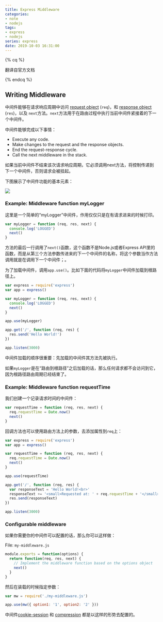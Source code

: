 ```yaml
---
title: Express Middleware
categories:
- note
- nodejs
tags:
- express
- nodejs
series: express
date: 2019-10-03 16:31:00
---
```




{% cq %}

翻译自官方文档

{% endcq %}

## Writing Middleware

中间件能够在请求响应周期中访问 [request object](http://www.expressjs.com.cn/en/4x/api.html#req) (`req`)，和 [response object](http://www.expressjs.com.cn/en/4x/api.html#res) (`res`)，以及 `next`方法。`next`方法用于在路由过程中执行当前中间件紧接着的下一个中间件。

中间件能够完成以下事情：

- Execute any code.
- Make changes to the request and the response objects.
- End the request-response cycle.
- Call the next middleware in the stack.

如果当前中间件不结束该次请求响应周期，它必须调用next方法，将控制传递到下一个中间件，否则请求会被挂起。

下图展示了中间件功能的基本元素：

![](https://image.youyinnn.top/20191003170602.png)

### Example:  Middleware function myLogger

这里是一个简单的“myLogger”中间件，作用仅仅只是在有请求进来的时候打印。

```javascript
var myLogger = function (req, res, next) {
  console.log('LOGGED')
  next()
}
```

方法的最后一行调用了`next()`函数，这个函数不是Node.js或者Express API里的函数，而是从第三个方法参数传进来的下一个中间件的名称，将这个参数当作方法调用就是在调用下一个中间件；。

为了加载中间件，调用`app.use()`。比如下面的代码将`myLogger`中间件加载到根路径上。

```javascript
var express = require('express')
var app = express()

var myLogger = function (req, res, next) {
  console.log('LOGGED')
  next()
}

app.use(myLogger)

app.get('/', function (req, res) {
  res.send('Hello World!')
})

app.listen(3000)
```

中间件加载的顺序很重要：先加载的中间件其方法先被执行。

如果`myLogger`是在“路由到根路径”之后加载的话，那么任何请求都不会访问到它，因为根路径路由周期已经结束了。

### Example: Middleware function requestTime

我们创建一个记录请求时间的中间件：

```javascript
var requestTime = function (req, res, next) {
  req.requestTime = Date.now()
  next()
}
```

回调方法也可以使用路由方法上的参数，去添加属性到`req`上：

```javascript
var express = require('express')
var app = express()

var requestTime = function (req, res, next) {
  req.requestTime = Date.now()
  next()
}

app.use(requestTime)

app.get('/', function (req, res) {
  var responseText = 'Hello World!<br>'
  responseText += '<small>Requested at: ' + req.requestTime + '</small>'
  res.send(responseText)
})

app.listen(3000)
```

### Configurable middleware

如果你需要你的中间件可以配置的话，那么你可以这样做：

File: `my-middleware.js`

```javascript
module.exports = function(options) {
  return function(req, res, next) {
    // Implement the middleware function based on the options object
    next()
  }
}
```

然后在装载的时候指定参数：

```javascript
var mw = require('./my-middleware.js')

app.use(mw({ option1: '1', option2: '2' }))
```

中间件[cookie-session](https://github.com/expressjs/cookie-session) 和 [compression](https://github.com/expressjs/compression) 都是以这样的形势去配置的。